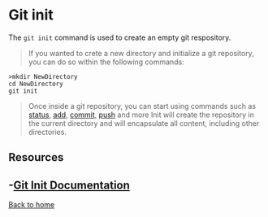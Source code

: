 # Git init
The `git init` command is used to create an empty git respository.
>If you wanted to crete a new directory and initialize a git repository, you can do so within the following commands:
```
>mkdir NewDirectory
cd NewDirectory
git init
```
>Once inside a git repository, you can start using commands such as 
[status](./Status.md),
[add](./Add.md),
[commit](./Commit.md),
[push](./Push.md)
and more
>Init will create the repository in the current directory and will encapsulate all content, including other directories.
## Resources
-[Git Init Documentation](https://git-scm.com/docs/git-init)
---
[Back to home](../Readme.md)